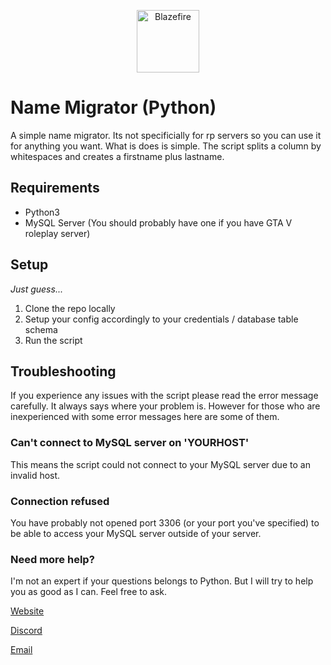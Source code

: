 <p align="center">
<a href="https://blazefire.cloud">
<img src="https://blazefire.cloud/assets/images/blazefire_white.png" height="100" alt="Blazefire">
</a>
</p>

# Name Migrator (Python)
A simple name migrator. Its not specificially for rp servers so you can use it for anything you want. What is does is simple. The script splits a column by whitespaces and creates a firstname plus lastname. 

## Requirements
* Python3
* MySQL Server (You should probably have one if you have GTA V roleplay server)

## Setup
*Just guess...*

1. Clone the repo locally
2. Setup your config accordingly to your credentials / database table schema
3. Run the script

## Troubleshooting
If you experience any issues with the script please read the error message carefully. It always says where your problem is. However for those who are inexperienced with some error messages here are some of them.

### Can't connect to MySQL server on 'YOURHOST'
This means the script could not connect to your MySQL server due to an invalid host.

### Connection refused
You have probably not opened port 3306 (or your port you've specified) to be able to access your MySQL server outside of your server.

### Need more help?
I'm not an expert if your questions belongs to Python. But I will try to help you as good as I can. Feel free to ask.

[Website](https://blazefire.cloud)

[Discord](https://dsc.gg/blazefire)

[Email](mailto:info@blazefire.cloud)